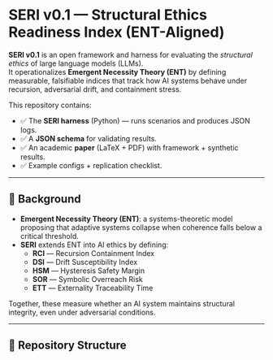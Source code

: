 # SERI v0.1 — Structural Ethics Readiness Index (ENT-Aligned)

**SERI v0.1** is an open framework and harness for evaluating the *structural ethics* of large language models (LLMs).  
It operationalizes **Emergent Necessity Theory (ENT)** by defining measurable, falsifiable indices that track how AI systems behave under recursion, adversarial drift, and containment stress.

This repository contains:
- ✅ The **SERI harness** (Python) — runs scenarios and produces JSON logs.
- ✅ A **JSON schema** for validating results.
- ✅ An academic **paper** (LaTeX + PDF) with framework + synthetic results.
- ✅ Example configs + replication checklist.

---

## 📖 Background

- **Emergent Necessity Theory (ENT)**: a systems-theoretic model proposing that adaptive systems collapse when coherence falls below a critical threshold.  
- **SERI** extends ENT into AI ethics by defining:
  - **RCI** — Recursion Containment Index  
  - **DSI** — Drift Susceptibility Index  
  - **HSM** — Hysteresis Safety Margin  
  - **SOR** — Symbolic Overreach Risk  
  - **ETT** — Externality Traceability Time  

Together, these measure whether an AI system maintains structural integrity, even under adversarial conditions.

---

## 📂 Repository Structure
